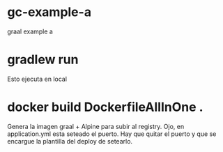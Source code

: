 # gc-example-a
graal example a

# gradlew run
Esto ejecuta en local

# docker build DockerfileAllInOne .
Genera la imagen graal + Alpine para subir al registry.
Ojo, en application.yml esta seteado el puerto. Hay que quitar el puerto y que se encargue la plantilla del deploy de setearlo.
